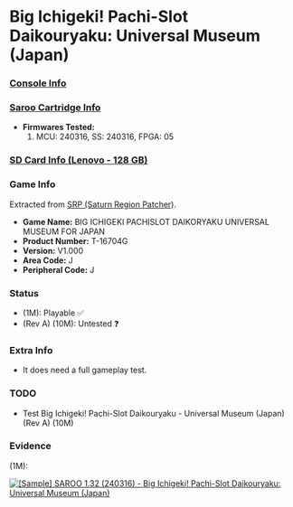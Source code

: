 # Big Ichigeki! Pachi-Slot Daikouryaku: Universal Museum (Japan)

### [Console Info](../../../../Info/Consoles/VA13/README.md)

### [Saroo Cartridge Info](../../../../Info/Cartridges/RetroGameParadiseStore/1.32F/README.md)

- <b>Firmwares Tested:</b>
  1. MCU: 240316, SS: 240316, FPGA: 05

### [SD Card Info (Lenovo - 128 GB)](../../../../Info/SdCards/Lenovo/128GB/README.md)

### Game Info

Extracted from [SRP (Saturn Region Patcher)](https://segaxtreme.net/resources/saturn-region-patcher.81/download).

- <b>Game Name:</b> BIG ICHIGEKI PACHISLOT DAIKORYAKU UNIVERSAL MUSEUM FOR JAPAN
- <b>Product Number:</b> T-16704G
- <b>Version:</b> V1.000
- <b>Area Code:</b> J
- <b>Peripheral Code:</b> J

### Status

- (1M): Playable :white_check_mark:
- (Rev A) (10M): Untested :question:

### Extra Info

- It does need a full gameplay test.

### TODO

- Test Big Ichigeki! Pachi-Slot Daikouryaku - Universal Museum (Japan) (Rev A) (10M)

### Evidence

(1M):

[![[Sample] SAROO 1.32 (240316) - Big Ichigeki! Pachi-Slot Daikouryaku: Universal Museum (Japan)](https://img.youtube.com/vi/eek8oHYsBPc/0.jpg)](https://www.youtube.com/watch?v=eek8oHYsBPc)
